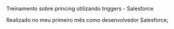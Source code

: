 Treinamento sobre princing utilizando triggers - Salesforce

Realizado no meu primeiro mês como desenvolvedor Salesforce;
